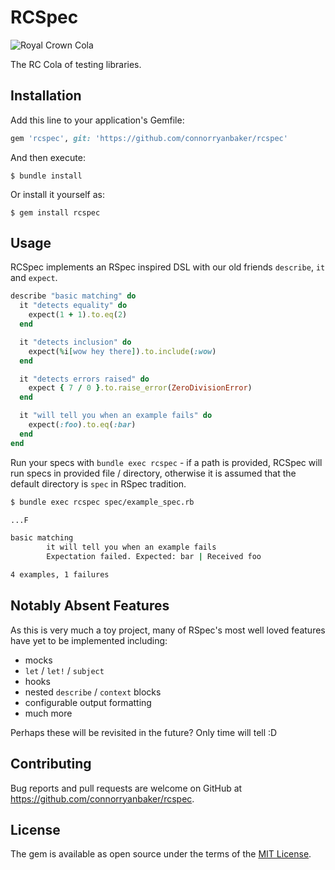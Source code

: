 # RCSpec

![Royal Crown Cola](https://upload.wikimedia.org/wikipedia/commons/e/ed/RC_Cola_logo.svg)

The RC Cola of testing libraries.

## Installation

Add this line to your application's Gemfile:

```ruby
gem 'rcspec', git: 'https://github.com/connorryanbaker/rcspec'
```

And then execute:

    $ bundle install

Or install it yourself as:

    $ gem install rcspec

## Usage

RCSpec implements an RSpec inspired DSL with our old friends `describe`, `it` and `expect`.

```ruby
describe "basic matching" do
  it "detects equality" do
    expect(1 + 1).to.eq(2)
  end

  it "detects inclusion" do
    expect(%i[wow hey there]).to.include(:wow)
  end

  it "detects errors raised" do
    expect { 7 / 0 }.to.raise_error(ZeroDivisionError)
  end

  it "will tell you when an example fails" do
    expect(:foo).to.eq(:bar)
  end
end
```

Run your specs with `bundle exec rcspec` - if a path is provided, RCSpec will run specs in provided file / directory, otherwise it is assumed that the default directory is `spec` in RSpec tradition.

```bash
$ bundle exec rcspec spec/example_spec.rb 

...F

basic matching
        it will tell you when an example fails
        Expectation failed. Expected: bar | Received foo

4 examples, 1 failures
```

## Notably Absent Features

As this is very much a toy project, many of RSpec's most well loved features have yet to be implemented including:
- mocks
- `let` / `let!` / `subject`
- hooks
- nested `describe` / `context` blocks
- configurable output formatting
- much more

Perhaps these will be revisited in the future? Only time will tell :D

## Contributing

Bug reports and pull requests are welcome on GitHub at https://github.com/connorryanbaker/rcspec.

## License

The gem is available as open source under the terms of the [MIT License](https://opensource.org/licenses/MIT).
